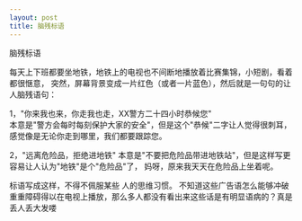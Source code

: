 ```yaml
---
layout: post
title: 脑残标语
---
```

脑残标语

每天上下班都要坐地铁，地铁上的电视也不间断地播放着比赛集锦，小短剧，看着都很惬意，
突然，屏幕背景变成一片红色（或者一片蓝色），然后就是一句句的让人脑残语句：

1，"你来我也来，你走我也走，XX警方二十四小时恭候您"  
本意是"警方会每时每刻保护大家的安全"，但是这个"恭候"二字让人觉得很刺耳，感觉像是无论你走到哪里，我们都要跟踪您。

2，"远离危险品，拒绝进地铁"  本意是"不要把危险品带进地铁站"，但是这样写更容易让人认为"地铁"是个"危险品"了，
妈呀，原来我天天在危险品上坐着呢。

标语写成这样，不得不佩服某些 人的思维习惯。
不知道这些广告语怎么能够冲破重重障碍得以在电视上播放，那么多人都没有看出来这些话是有明显语病的？真是丢人丢大发喽
